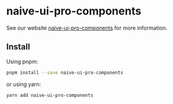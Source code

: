 # naive-ui-pro-components

See our website [naive-ui-pro-components](/https://naiveui-pro-components.vercel.app/) for more information.

## Install

Using pnpm:

```bash
pnpm install --save naive-ui-pro-components
```

or using yarn:

```bash
yarn add naive-ui-pro-components
```
